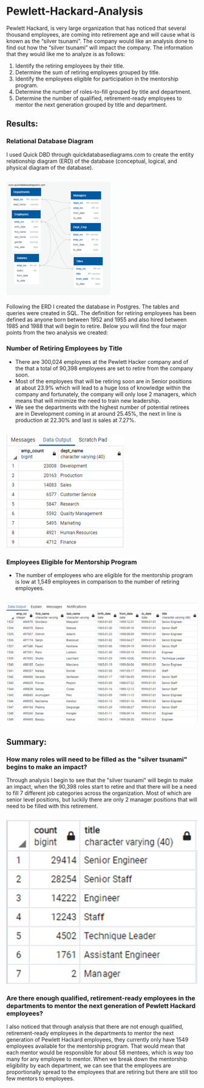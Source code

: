 # Pewlett-Hackard-Analysis

Pewlett Hackard, is very large organization that has noticed that several thousand employees, are coming into retirement age and will cause what is known as the “silver tsunami”. The company would like an analysis done to find out how the “silver tsunami” will impact the company. The information that they would like me to analyze is as follows:

1.	Identify the retiring employees by their title.
2.	Determine the sum of retiring employees grouped by title.
3.	Identify the employees eligible for participation in the mentorship program.
4.	Determine the number of roles-to-fill grouped by title and department.
5.	Determine the number of qualified, retirement-ready employees to mentor the next generation grouped by title and department.

## Results:
### Relational Database Diagram

I used Quick DBD through quickdatabasediagrams.com to create the entity relationship diagram (ERD) of the database (conceptual, logical, and physical diagram of the database).

![Relational Database Diagram](https://github.com/backwater-graphics/Pewlett-Hackard-Analysis/blob/main/Media/relational-database.png)
---

Following the ERD I created the database in Postgres. The tables and queries were created in SQL. The definition for retiring employees has been defined as anyone born between 1952 and 1955 and also hired between 1985 and 1988 that will begin to retire. Below you will find the four major points from the two analysis we created:

### Number of Retiring Employees by Title

- There are 300,024 employees at the Pewlett Hacker company and of the that a total of 90,398 employees are set to retire from the company soon.
- Most of the employees that will be retiring soon are in Senior positions at about 23.9% which will lead to a huge loss of knowledge within the company and fortunately, the company will only lose 2 managers, which means that will minimize the need to train new leadership.
- We see the departments with the highest number of potential retirees are in Development coming in at around 25.45%, the next in line is production at 22.30% and last is sales at 7.27%.

![Number of Retiring Employees by Department](https://github.com/backwater-graphics/Pewlett-Hackard-Analysis/blob/main/Media/dept-numbers.png)
---

### Employees Eligible for Mentorship Program

- The number of employees who are eligible for the mentorship program is low at 1,549 employees in comparison to the number of retiring employees.

![Number of Retiring Employees for mentorship](https://github.com/backwater-graphics/Pewlett-Hackard-Analysis/blob/main/Media/numberofemployeesformentorship.png)
---

## Summary:

### How many roles will need to be filled as the "silver tsunami" begins to make an impact?

Through analysis I begin to see that the "silver tsunami" will begin to make an impact, when the 90,398 roles start to retire and that there will be a need to fill 7 different job categories across the organization. Most of which are senior level positions, but luckily there are only 2 manager positions that will need to be filled with this retirement.

![Number of Retiring Employees](https://github.com/backwater-graphics/Pewlett-Hackard-Analysis/blob/main/Media/mentership.png)
---

### Are there enough qualified, retirement-ready employees in the departments to mentor the next generation of Pewlett Hackard employees?

I also noticed that through analysis that there are not enough qualified, retirement-ready employees in the departments to mentor the next generation of Pewlett Hackard employees, they currently only have 1549 employees available for the mentorship program. That would mean that each mentor would be responsible for about 58 mentees, which is way too many for any employee to mentor. When we break down the mentorship eligibility by each department, we can see that the employees are proportionally spread to the employees that are retiring but there are still too few mentors to employees. 

